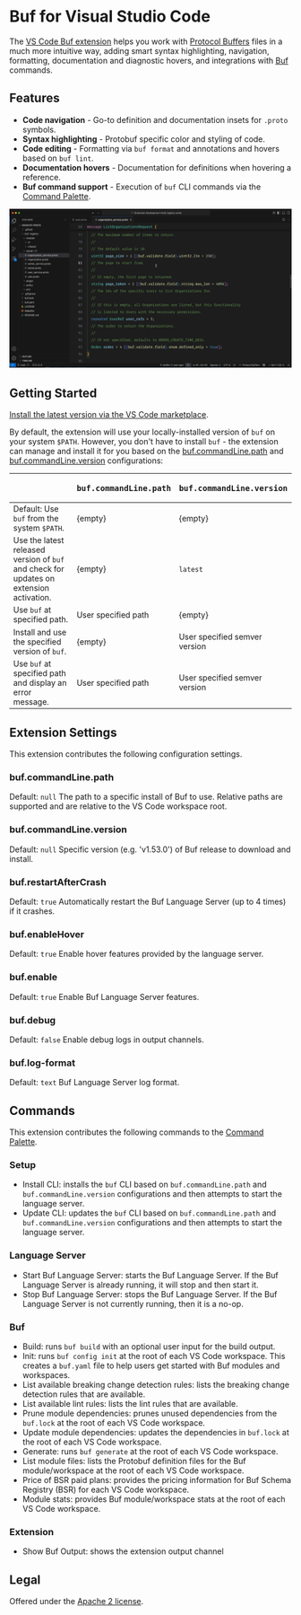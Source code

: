 # Buf for Visual Studio Code

The [VS Code Buf extension][vs-code-marketplace] helps you work with [Protocol Buffers][protobuf]
files in a much more intuitive way, adding smart syntax highlighting, navigation, formatting,
documentation and diagnostic hovers, and integrations with [Buf][buf] commands.

## Features

- **Code navigation** - Go-to definition and documentation insets for `.proto` symbols.
- **Syntax highlighting** - Protobuf specific color and styling of code.
- **Code editing** - Formatting via `buf format` and annotations and hovers based on `buf lint`.
- **Documentation hovers** - Documentation for definitions when hovering a reference.
- **Buf command support** - Execution of `buf` CLI commands via the [Command Palette][command-palette].

![Preview features](./preview.gif)

## Getting Started

[Install the latest version via the VS Code marketplace][vs-code-marketplace].

By default, the extension will use your locally-installed version of `buf` on your system
`$PATH`. However, you don't have to install `buf` - the extension can manage and install it
for you based on the [buf.commandLine.path](#buf.commandline.path) and [buf.commandLine.version](#buf.commandline.version)
configurations:

| | <pre>buf.commandLine.path</pre> | <pre>buf.commandLine.version</pre> |
| --- | --- | --- |
| Default: Use `buf` from the system `$PATH`. | {empty} | {empty} |
| Use the latest released version of `buf` and check for updates on extension activation. | {empty} | `latest` |
| Use `buf` at specified path. | User specified path | {empty} |
| Install and use the specified version of `buf`. | {empty} | User specified semver version |
| Use `buf` at specified path and display an error message. | User specified path | User specified semver version |

## Extension Settings

This extension contributes the following configuration settings.

### buf.commandLine.path

Default: `null`
The path to a specific install of Buf to use. Relative paths are supported and are relative to the VS Code workspace root.

### buf.commandLine.version

Default: `null`
Specific version (e.g. 'v1.53.0') of Buf release to download and install.

### buf.restartAfterCrash

Default: `true`
Automatically restart the Buf Language Server (up to 4 times) if it crashes.

### buf.enableHover

Default: `true`
Enable hover features provided by the language server.

### buf.enable

Default: `true`
Enable Buf Language Server features.

### buf.debug

Default: `false`
Enable debug logs in output channels.

### buf.log-format

Default: `text`
Buf Language Server log format.

## Commands

This extension contributes the following commands to the [Command Palette][command-palette].

### Setup

- Install CLI: installs the `buf` CLI based on `buf.commandLine.path` and `buf.commandLine.version`
  configurations and then attempts to start the language server.
- Update CLI: updates the `buf` CLI based on `buf.commandLine.path` and `buf.commandLine.version`
  configurations and then attempts to start the language server.

### Language Server

- Start Buf Language Server: starts the Buf Language Server. If the Buf Language Server is
  already running, it will stop and then start it.
- Stop Buf Language Server: stops the Buf Language Server. If the Buf Language Server is not
  currently running, then it is a no-op.

### Buf

- Build: runs `buf build` with an optional user input for the build output.
- Init: runs `buf config init` at the root of each VS Code workspace. This creates a `buf.yaml` file
  to help users get started with Buf modules and workspaces.
- List available breaking change detection rules: lists the breaking change detection rules
  that are available.
- List available lint rules: lists the lint rules that are available.
- Prune module dependencies: prunes unused dependencies from the `buf.lock` at the root of
  each VS Code workspace.
- Update module dependencies: updates the dependencies in `buf.lock` at the root of each
  VS Code workspace.
- Generate: runs `buf generate` at the root of each VS Code workspace.
- List module files: lists the Protobuf definition files for the Buf module/workspace at the
  root of each VS Code workspace.
- Price of BSR paid plans: provides the pricing information for Buf Schema Registry (BSR)
  for each VS Code workspace.
- Module stats: provides Buf module/workspace stats at the root of each VS Code workspace.

### Extension

- Show Buf Output: shows the extension output channel

## Legal

Offered under the [Apache 2 license][license].

[command-palette]: https://code.visualstudio.com/docs/getstarted/userinterface#_command-palette
[vs-code-marketplace]: https://marketplace.visualstudio.com/items?itemName=bufbuild.vscode-buf
[protobuf]: https://protobuf.dev/
[buf]: https://buf.build/
[license]: https://github.com/bufbuild/vscode-buf/blob/main/LICENSE
